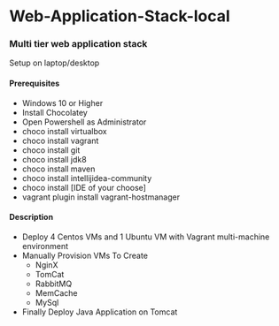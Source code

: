 # Web-Application-Stack-local
### Multi tier web application stack 
Setup on laptop/desktop 
#### Prerequisites 
* Windows 10 or Higher
* Install Chocolatey
* Open Powershell as Administrator
* choco install virtualbox
* choco install vagrant
* choco install git
* choco install jdk8
* choco install maven
* choco install intellijidea-community
* choco install [IDE of your choose]
* vagrant plugin install vagrant-hostmanager
#### Description 
* Deploy 4 Centos VMs and 1 Ubuntu VM with Vagrant multi-machine environment
* Manually Provision VMs To Create
  * NginX
  * TomCat
  * RabbitMQ
  * MemCache
  * MySql
* Finally Deploy Java Application on Tomcat
